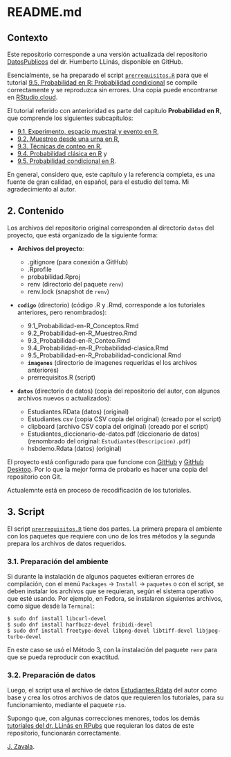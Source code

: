# README.md

## Contexto

Este repositorio corresponde a una versión actualizada del repositorio [DatosPublicos](https://github.com/hllinas/DatosPublicos) del dr. Humberto LLinás, disponible en GitHub. 

Esencialmente, se ha preparado el script [`prerrequisitos.R`](https://github.com/jzavalar/probabilidad/blob/main/codigo/prerrequisitos.R) para que el tutorial [9.5. Probabilidad en R: Probabilidad condicional](https://github.com/jzavalar/probabilidad/blob/main/codigo/9.5_Probabilidad-en-R_Probabilidad-condicional.Rmd) se compile correctamente y se reproduzca sin errores. Una copia puede encontrarse en [RStudio.cloud](https://posit.cloud/content/6287627).

El tutorial referido con anterioridad es parte del capítulo **Probabilidad en R**, que comprende los siguientes subcapítulos:

- [9.1. Experimento, espacio muestral y evento en R](https://rpubs.com/hllinas/R_Exp-Omega-Evento),
- [9.2. Muestreo desde una urna en R](https://rpubs.com/hllinas/R_Urnas),
- [9.3. Técnicas de conteo en R](https://rpubs.com/hllinas/R_Conteo),
- [9.4. Probabilidad clásica en R](https://rpubs.com/hllinas/R_Prob_Clasica) y
- [9.5. Probabilidad condicional en R](https://rpubs.com/hllinas/R_Prob_Condicional). 

En general, considero que, este capítulo y la referencia completa, es una fuente de gran calidad, en español, para el estudio del tema. Mi agradecimiento al autor.


## 2. Contenido

Los archivos del repositorio original corresponden al directorio `datos` del proyecto, que está organizado de la siguiente forma:

- **Archivos del proyecto**:
  - .gitignore (para conexión a GitHub)
  - .Rprofile
  - probabilidad.Rproj
  - renv (directorio del paquete `renv`)
  - renv.lock (snapshot de `renv`)

- **`codigo`** (directorio) (código .R y .Rmd, corresponde a los tutoriales anteriores, pero renombrados):
  - 9.1_Probabilidad-en-R_Conceptos.Rmd
  - 9.2_Probabilidad-en-R_Muestreo.Rmd
  - 9.3_Probabilidad-en-R_Conteo.Rmd
  - 9.4_Probabilidad-en-R_Probabilidad-clasica.Rmd
  - 9.5_Probabilidad-en-R_Probabilidad-condicional.Rmd
  - **`imagenes`** (directorio de imagenes requeridas el los archivos anteriores)
  - prerrequisitos.R (script)  

- **`datos`** (directorio de datos) (copia del repositorio del autor, con algunos archivos nuevos o actualizados):
  - Estudiantes.RData (datos) (original)
  - Estudiantes.csv (copia CSV copia del original) (creado por el script)
  - clipboard (archivo CSV copia del original) (creado por el script)
  - Estudiantes_diccionario-de-datos.pdf (diccionario de datos) (renombrado del original: `Estudiantes(Descripcion).pdf`)
  - hsbdemo.Rdata (datos) (original)

El proyecto está configurado para que funcione con [GitHub](https://github.com/) y [GitHub Desktop](https://desktop.github.com/). Por lo que la mejor forma de probarlo es hacer una copia del repositorio con Git.

Actualemnte está en proceso de recodificación de los tutoriales.
  
## 3. Script

El script [`prerrequisitos.R`](https://github.com/jzavalar/probabilidad/blob/main/codigo/prerrequisitos.R) tiene dos partes. La primera prepara el ambiente con los paquetes que requiere con uno de los tres métodos y la segunda prepara los archivos de datos requeridos. 

### 3.1. Preparación del ambiente 

Si durante la instalación de algunos paquetes exitieran errores de compilación, con el menú `Packages` -> `Install` -> `paquetes` o con el script, se deben instalar los archivos que se requieran, según el sistema operativo que esté usando. Por ejemplo, en Fedora, se instalaron siguientes archivos, como sigue desde la `Terminal`:

```
$ sudo dnf install libcurl-devel
$ sudo dnf install harfbuzz-devel fribidi-devel
$ sudo dnf install freetype-devel libpng-devel libtiff-devel libjpeg-turbo-devel
```

En este caso se usó el Método 3, con la instalación del paquete `renv` para que se pueda reproducir con exactitud. 

### 3.2. Preparación de datos

Luego, el script usa el archivo de datos [Estudiantes.Rdata](https://github.com/hllinas/DatosPublicos/blob/main/Estudiantes.Rdata) del autor como base y crea los otros archivos de datos que requieren los tutoriales, para su funcionamiento, mediante el paquete `rio`.

Supongo que, con algunas correcciones menores, todos los demás [tutoriales del dr. LLinás en RPubs](https://rpubs.com/hllinas/) que requieran los datos de este repositorio, funcionarán correctamente. 


[J. Zavala](https://t.me/jzavalar).
